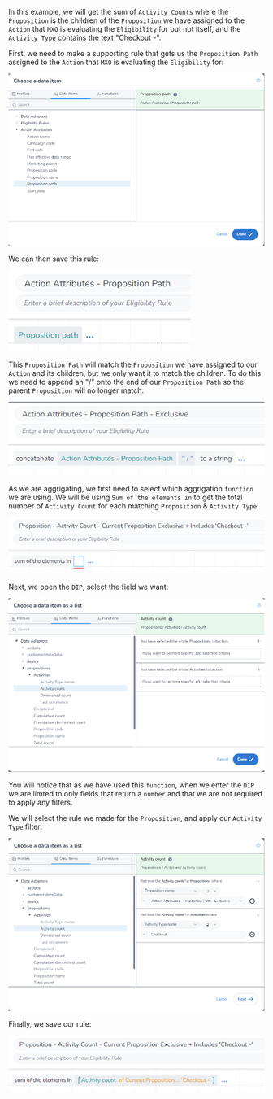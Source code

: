 In this example, we will get the sum of `Activity Counts` where the `Proposition` is the children of the `Proposition` we have assigned to the `Action` that `MXO` is evaluating the `Eligibility` for but not itself, and the `Activity Type` contains the text "Checkout -".

First, we need to make a supporting rule that gets us the `Proposition Path` assigned to the `Action` that `MXO` is evaluating the `Eligibility` for:

![alt text](image_1.png)

We can then save this rule:

![alt text](image_2.png)

This `Proposition Path` will match the `Proposition` we have assigned to our `Action` and its children, but we only want it to match the children. To do this we need to append an "/" onto the end of our `Proposition Path` so the parent `Proposition` will no longer match:

![alt text](image_3.png)

As we are aggrigating, we first need to select which aggrigation `function` we are using. We will be using `Sum of the elements in` to get the total number of `Activity Count` for each matching `Proposition` & `Activity Type`:

![](image_4.png)

Next, we open the `DIP`, select the field we want:

![](image_5.png)

You will notice that as we have used this `function`, when we enter the `DIP` we are limted to only fields that return a `number` and that we are not required to apply any filters.

We will select the rule we made for the `Proposition`, and apply our `Activity Type` filter:

![](image_6.png)

Finally, we save our rule:

![](image_7.png)